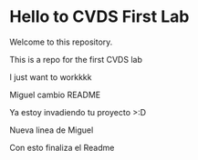 # Hello to CVDS First Lab

Welcome to this repository.


This is a repo for the first CVDS lab


I just want to workkkk

Miguel cambio README

Ya estoy invadiendo tu proyecto >:D

Nueva linea de Miguel

Con esto finaliza el Readme
